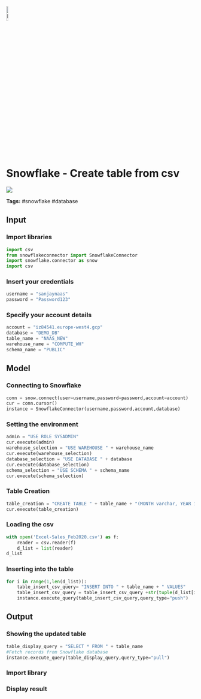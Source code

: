 <img width="10%" alt="Naas" src="https://landen.imgix.net/jtci2pxwjczr/assets/5ice39g4.png?w=160"/>

# Snowflake - Create table from csv
<a href="https://app.naas.ai/user-redirect/naas/downloader?url=https://raw.githubusercontent.com/jupyter-naas/awesome-notebooks/master/Snowflake/Snowflake_Create_table_from_csv.ipynb" target="_parent"><img src="https://naasai-public.s3.eu-west-3.amazonaws.com/open_in_naas.svg"/></a>

**Tags:** #snowflake #database

## Input

### Import libraries


```python
import csv
from snowflakeconnector import SnowflakeConnector
import snowflake.connector as snow
import csv
```

### Insert your credentials


```python
username = "sanjaynaas"
password = "Password123"
```

### Specify your account details


```python
account = "iz84541.europe-west4.gcp"
database = "DEMO_DB"
table_name = "NAAS_NEW"
warehouse_name = "COMPUTE_WH"
schema_name = "PUBLIC"
```

## Model

### Connecting to Snowflake


```python
conn = snow.connect(user=username,password=password,account=account)
cur = conn.cursor()
instance = SnowflakeConnector(username,password,account,database)
```

### Setting the environment


```python
admin = "USE ROLE SYSADMIN"
cur.execute(admin)
warehouse_selection = "USE WAREHOUSE " + warehouse_name
cur.execute(warehouse_selection)
database_selection = "USE DATABASE " + database
cur.execute(database_selection)
schema_selection = "USE SCHEMA " + schema_name
cur.execute(schema_selection)
```

### Table Creation 


```python
table_creation = "CREATE TABLE " + table_name + "(MONTH varchar, YEAR int,ITEM varchar,AMOUNT int,CURRENCY varchar)"
cur.execute(table_creation)
```

### Loading the csv


```python
with open('Excel-Sales_Feb2020.csv') as f:
    reader = csv.reader(f)
    d_list = list(reader)
d_list
```

### Inserting into the table


```python
for i in range(1,len(d_list)):
    table_insert_csv_query= "INSERT INTO " + table_name + " VALUES"
    table_insert_csv_query = table_insert_csv_query +str(tuple(d_list[i]))
    instance.execute_query(table_insert_csv_query,query_type="push")
```

## Output

### Showing the updated table


```python
table_display_query = "SELECT * FROM " + table_name
#Fetch records from Snowflake database
instance.execute_query(table_display_query,query_type="pull")
```

### Import library

### Display result

